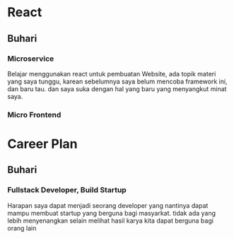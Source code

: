 # React
## Buhari
### Microservice
Belajar menggunakan react untuk pembuatan Website, ada topik materi yang saya tunggu, karean sebelumnya saya belum mencoba framework ini, dan baru tau. dan saya suka dengan hal yang baru yang menyangkut minat saya.
### Micro Frontend

# Career Plan
## Buhari
### Fullstack Developer, Build Startup
Harapan saya dapat menjadi seorang developer yang nantinya dapat mampu membuat startup yang berguna bagi masyarkat. tidak ada yang lebih menyenangkan selain melihat hasil karya kita dapat berguna bagi orang lain